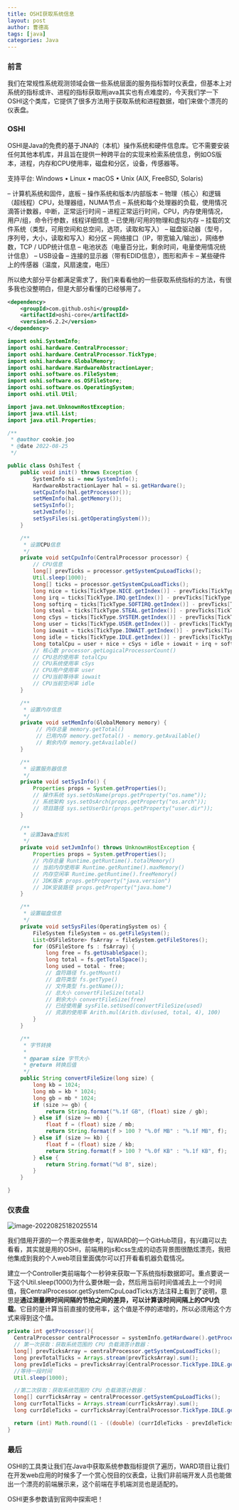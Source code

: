 ```yaml
---
title: OSHI获取系统信息
layout: post
author: 曹德高
tags: [java]
categories: Java
---
```


### 前言

我们在常规性系统观测领域会做一些系统层面的服务指标暂时仪表盘，但基本上对系统的指标或许、进程的指标获取用java其实也有点难度的，今天我们学一下OSHI这个类库，它提供了很多方法用于获取系统和进程数据，咱们来做个漂亮的仪表盘。

### OSHI

OSHI是Java的免费的基于JNA的（本机）操作系统和硬件信息库。它不需要安装任何其他本机库，并且旨在提供一种跨平台的实现来检索系统信息，例如OS版本，进程，内存和CPU使用率，磁盘和分区，设备，传感器等。

支持平台:
Windows • Linux • macOS • Unix (AIX, FreeBSD, Solaris)

– 计算机系统和固件，底板
– 操作系统和版本/内部版本
– 物理（核心）和逻辑（超线程）CPU，处理器组，NUMA节点
– 系统和每个处理器的负载，使用情况滴答计数器，中断，正常运行时间
– 进程正常运行时间，CPU，内存使用情况，用户/组，命令行参数，线程详细信息
– 已使用/可用的物理和虚拟内存
– 挂载的文件系统（类型，可用空间和总空间，选项，读取和写入）
– 磁盘驱动器（型号，序列号，大小，读取和写入）和分区
– 网络接口（IP，带宽输入/输出），网络参数，TCP / UDP统计信息
– 电池状态（电量百分比，剩余时间，电量使用情况统计信息）
– USB设备
– 连接的显示器（带有EDID信息），图形和声卡
– 某些硬件上的传感器（温度，风扇速度，电压）

所以绝大部分平台都满足需求了，我们来看看他的一些获取系统指标的方法，有很多我也没整明白，但是大部分看懂的已经够用了。

```xml
<dependency>
    <groupId>com.github.oshi</groupId>
    <artifactId>oshi-core</artifactId>
    <version>6.2.2</version>
</dependency>
```



```java
import oshi.SystemInfo;
import oshi.hardware.CentralProcessor;
import oshi.hardware.CentralProcessor.TickType;
import oshi.hardware.GlobalMemory;
import oshi.hardware.HardwareAbstractionLayer;
import oshi.software.os.FileSystem;
import oshi.software.os.OSFileStore;
import oshi.software.os.OperatingSystem;
import oshi.util.Util;

import java.net.UnknownHostException;
import java.util.List;
import java.util.Properties;

/**
 * @author cookie.joo
 * @date 2022-08-25
 */

public class OshiTest {
    public void init() throws Exception {
        SystemInfo si = new SystemInfo();
        HardwareAbstractionLayer hal = si.getHardware();
        setCpuInfo(hal.getProcessor());
        setMemInfo(hal.getMemory());
        setSysInfo();
        setJvmInfo();
        setSysFiles(si.getOperatingSystem());
    }

    /**
     * 设置CPU信息
     */
    private void setCpuInfo(CentralProcessor processor) {
        // CPU信息
        long[] prevTicks = processor.getSystemCpuLoadTicks();
        Util.sleep(1000);
        long[] ticks = processor.getSystemCpuLoadTicks();
        long nice = ticks[TickType.NICE.getIndex()] - prevTicks[TickType.NICE.getIndex()];
        long irq = ticks[TickType.IRQ.getIndex()] - prevTicks[TickType.IRQ.getIndex()];
        long softirq = ticks[TickType.SOFTIRQ.getIndex()] - prevTicks[TickType.SOFTIRQ.getIndex()];
        long steal = ticks[TickType.STEAL.getIndex()] - prevTicks[TickType.STEAL.getIndex()];
        long cSys = ticks[TickType.SYSTEM.getIndex()] - prevTicks[TickType.SYSTEM.getIndex()];
        long user = ticks[TickType.USER.getIndex()] - prevTicks[TickType.USER.getIndex()];
        long iowait = ticks[TickType.IOWAIT.getIndex()] - prevTicks[TickType.IOWAIT.getIndex()];
        long idle = ticks[TickType.IDLE.getIndex()] - prevTicks[TickType.IDLE.getIndex()];
        long totalCpu = user + nice + cSys + idle + iowait + irq + softirq + steal;
        // 核心数 processor.getLogicalProcessorCount()
        // CPU总的使用率 totalCpu
        // CPU系统使用率 cSys
        // CPU用户使用率 user
        // CPU当前等待率 iowait
        // CPU当前空闲率 idle
    }

    /**
     * 设置内存信息
     */
    private void setMemInfo(GlobalMemory memory) {
         // 内存总量 memory.getTotal()
         // 已用内存 memory.getTotal() - memory.getAvailable()
         // 剩余内存 memory.getAvailable()
    }

    /**
     * 设置服务器信息
     */
    private void setSysInfo() {
        Properties props = System.getProperties();
        // 操作系统 sys.setOsName(props.getProperty("os.name"));
        // 系统架构 sys.setOsArch(props.getProperty("os.arch"));
        // 项目路径 sys.setUserDir(props.getProperty("user.dir"));
    }

    /**
     * 设置Java虚拟机
     */
    private void setJvmInfo() throws UnknownHostException {
        Properties props = System.getProperties();
        // 内存总量 Runtime.getRuntime().totalMemory()
        // 当前内存使用率 Runtime.getRuntime().maxMemory()
        // 内存空闲率 Runtime.getRuntime().freeMemory()
        // JDK版本 props.getProperty("java.version")
        // JDK安装路径 props.getProperty("java.home")
    }

    /**
     * 设置磁盘信息
     */
    private void setSysFiles(OperatingSystem os) {
        FileSystem fileSystem = os.getFileSystem();
        List<OSFileStore> fsArray = fileSystem.getFileStores();
        for (OSFileStore fs : fsArray) {
            long free = fs.getUsableSpace();
            long total = fs.getTotalSpace();
            long used = total - free;
            // 盘符路径 fs.getMount()
            // 盘符类型 fs.getType()
            // 文件类型 fs.getName());
            // 总大小 convertFileSize(total)
            // 剩余大小 convertFileSize(free)
            // 已经使用量 sysFile.setUsed(convertFileSize(used)
            // 资源的使用率 Arith.mul(Arith.div(used, total, 4), 100)
        }
    }

    /**
     * 字节转换
     *
     * @param size 字节大小
     * @return 转换后值
     */
    public String convertFileSize(long size) {
        long kb = 1024;
        long mb = kb * 1024;
        long gb = mb * 1024;
        if (size >= gb) {
            return String.format("%.1f GB", (float) size / gb);
        } else if (size >= mb) {
            float f = (float) size / mb;
            return String.format(f > 100 ? "%.0f MB" : "%.1f MB", f);
        } else if (size >= kb) {
            float f = (float) size / kb;
            return String.format(f > 100 ? "%.0f KB" : "%.1f KB", f);
        } else {
            return String.format("%d B", size);
        }
    }

}
```

### 仪表盘

![image-20220825182025514](/images/2022-08-25-oshi/image-20220825182025514.png)

我们借用开源的一个界面来做参考，叫WARD的一个GitHub项目，有兴趣可以去看看，其实就是用的OSHI，前端用的js和css生成的动态背景图很酷炫漂亮，我把他集成到我的个人web项目里面偶尔可以打开看看机器负载情况。

建立一个Controller类前端每个一秒钟来获取一下系统指标数据即可。重点要说一下这个Util.sleep(1000)为什么要休眠一会，然后用当前时间值减去上一个时间值，我CentralProcessor.getSystemCpuLoadTicks方法注释上看到了说明，意思是**通过测量跨时间间隔的节拍之间的差异，可以计算该时间间隔上的CPU负载**。它目的是计算当前直接的使用率，这个值是不停的递增的，所以必须用这个方式来得到这个值。

```java
private int getProcessor(){
  CentralProcessor centralProcessor = systemInfo.getHardware().getProcessor();
  // 第一次获取：获取系统范围的 CPU 负载滴答计数器：
  long[] prevTicksArray = centralProcessor.getSystemCpuLoadTicks();
  long prevTotalTicks = Arrays.stream(prevTicksArray).sum();
  long prevIdleTicks = prevTicksArray[CentralProcessor.TickType.IDLE.getIndex()];
  //等待一段时间
  Util.sleep(1000);

  //第二次获取：获取系统范围的 CPU 负载滴答计数器：
  long[] currTicksArray = centralProcessor.getSystemCpuLoadTicks();
  long currTotalTicks = Arrays.stream(currTicksArray).sum();
  long currIdleTicks = currTicksArray[CentralProcessor.TickType.IDLE.getIndex()];

  return (int) Math.round((1 - ((double) (currIdleTicks - prevIdleTicks)) / ((double) (currTotalTicks - prevTotalTicks))) * 100);
}
```

### 最后

OSHI的工具类让我们在Java中获取系统参数指标提供了遍历，WARD项目让我们在开发web应用的时候多了一个赏心悦目的仪表盘，让我们非前端开发人员也能做出一个漂亮的前端展示来，这个前端在手机端浏览也是适配的。

OSHI更多参数请到官网中探索吧！

